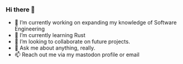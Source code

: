 ### Hi there 👋

- 🔭 I’m currently working on expanding my knowledge of Software Engineering
- 🌱 I’m currently learning  Rust
- 👯 I’m looking to collaborate on future projects. 
- 💬 Ask me about anything, really.
- 📫 Reach out me via my mastodon profile or email


<!--
**eurvin/eurvin** is a ✨ _special_ ✨ repository because its `README.md` (this file) appears on your GitHub profile.

Here are some ideas to get you started:

- 🔭 I’m currently working on expanding my knowledge of Software Engineering
- 🌱 I’m currently learning  Rust, ink! and other stuff to build web3 apps
- 👯 I’m looking to collaborate on ...
- 🤔 I’m looking for help with ...
- 💬 Ask me about anything, really.
- 📫 How to reach me: check my e-mail or twitter in my profile
- 😄 Pronouns: ...
- ⚡ Fun fact: ...
-->
